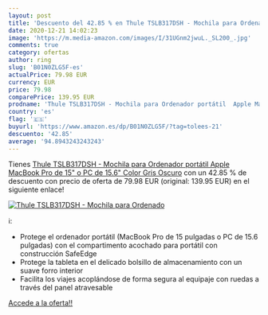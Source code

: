 ```yaml
---
layout: post
title: 'Descuento del 42.85 % en Thule TSLB317DSH - Mochila para Ordenado'
date: 2020-12-21 14:02:23
image: 'https://m.media-amazon.com/images/I/31UGnm2jwuL._SL200_.jpg'
comments: true
category: ofertas
author: ring
slug: 'B01N0ZLG5F-es'
actualPrice: 79.98 EUR
currency: EUR
price: 79.98
comparePrice: 139.95 EUR
prodname: 'Thule TSLB317DSH - Mochila para Ordenador portátil  Apple MacBook Pro de 15" o PC de 15.6"  Color Gris Oscuro'
country: 'es'
flag: '🇪🇸'
buyurl: 'https://www.amazon.es/dp/B01N0ZLG5F/?tag=tolees-21'
descuento: '42.85'
average: '94.8943243243243'
---
```


Tienes [Thule TSLB317DSH - Mochila para Ordenador portátil  Apple MacBook Pro de 15" o PC de 15.6"  Color Gris Oscuro](https://www.amazon.es/dp/B01N0ZLG5F/?tag=tolees-21) con un 42.85 % de descuento con precio de oferta de 79.98 EUR (original: 139.95 EUR) en el siguiente enlace!

[![Thule TSLB317DSH - Mochila para Ordenado](https://m.media-amazon.com/images/I/31UGnm2jwuL._SL200_.jpg)](https://www.amazon.es/dp/B01N0ZLG5F/?tag=tolees-21)

ℹ️:

- Protege el ordenador portátil (MacBook Pro de 15 pulgadas o PC de 15.6 pulgadas) con el compartimento acochado para portátil con construcción SafeEdge
- Protege la tableta en el delicado bolsillo de almacenamiento con un suave forro interior
- Facilita los viajes acoplándose de forma segura al equipaje con ruedas a través del panel atravesable

[Accede a la oferta!!](https://www.amazon.es/dp/B01N0ZLG5F/?tag=tolees-21)
